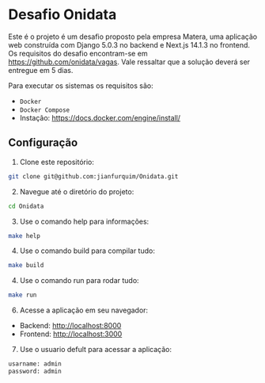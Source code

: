 # Desafio Onidata

Este é o projeto é um desafio proposto pela empresa Matera, uma aplicação web construída com Django 5.0.3 no backend e Next.js 14.1.3 no frontend. Os requisitos do desafio encontram-se em https://github.com/onidata/vagas. Vale ressaltar que a solução deverá ser entregue em 5 dias.

Para executar os sistemas os requisitos são:

- `Docker`
- `Docker Compose`
- Instação:
https://docs.docker.com/engine/install/

## Configuração

1. Clone este repositório:

```bash
git clone git@github.com:jianfurquim/Onidata.git
```

2. Navegue até o diretório do projeto:

```bash
cd Onidata
```

3. Use o comando help para informações:

```bash
make help
```

4. Use o comando build para compilar tudo:

```bash
make build
```

4. Use o comando run para rodar tudo:

```bash
make run
```

6. Acesse a aplicação em seu navegador:

- Backend: [http://localhost:8000](http://localhost:8000)
- Frontend: [http://localhost:3000](http://localhost:3000)

7. Use o usuario defult para acessar a aplicação:

```bash
usarname: admin
password: admin
```

